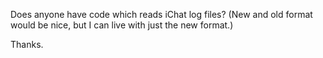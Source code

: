 Does anyone have code which reads iChat log files? (New and old format would be nice, but I can live with just the new format.)

Thanks.
